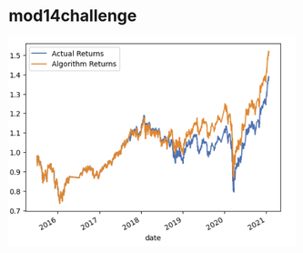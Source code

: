 # mod14challenge


![original chart](https://github.com/mike501b/mod14challenge/blob/main/Images/Original%20Returns.png)
